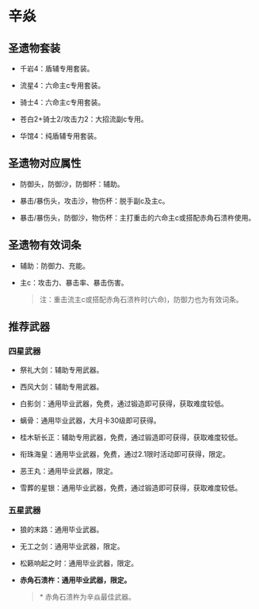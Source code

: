 # 辛焱

## 圣遗物套装  

- 千岩4：盾辅专用套装。  

- 流星4：六命主c专用套装。  

- 骑士4：六命主c专用套装。  

- 苍白2+骑士2/攻击力2：大招流副c专用。  

- 华馆4：纯盾辅专用套装。  

## 圣遗物对应属性  

- 防御头，防御沙，防御杯：辅助。  

- 暴击/暴伤头，攻击沙，物伤杯：脱手副c及主c。  

- 暴击/暴伤头，防御沙，物伤杯：主打重击的六命主c或搭配赤角石溃杵使用。  

## 圣遗物有效词条  

- 辅助：防御力、充能。  

- 主c：攻击力、暴击率、暴击伤害。  

  > 注：重击流主c或搭配赤角石溃杵时(六命)，防御力也为有效词条。  

## 推荐武器  

### 四星武器  

- 祭礼大剑：辅助专用武器。  

- 西风大剑：辅助专用武器。  

- 白影剑：通用毕业武器，免费，通过锻造即可获得，获取难度较低。  

- 螭骨：通用毕业武器，大月卡30级即可获得。  

- 桂木斩长正：辅助专用武器，免费，通过锻造即可获得，获取难度较低。  

- 衔珠海皇：通用毕业武器，免费，通过2.1限时活动即可获得，限定。  

- 恶王丸：通用毕业武器，限定。  

- 雪葬的星银：通用毕业武器，免费，通过锻造即可获得，获取难度较低。  

### 五星武器  

- 狼的末路：通用毕业武器。  

- 无工之剑：通用毕业武器，限定。  

- 松籁响起之时：通用毕业武器，限定。  

- **赤角石溃杵：通用毕业武器，限定。**  

  > \* 赤角石溃杵为辛焱最佳武器。
